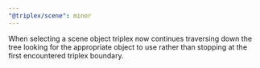 ```yaml
---
"@triplex/scene": minor
---
```


When selecting a scene object triplex now continues traversing down the tree looking for the appropriate object to use rather than stopping at the first encountered triplex boundary.
